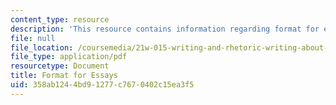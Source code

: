 ```yaml
---
content_type: resource
description: 'This resource contains information regarding format for essays. '
file: null
file_location: /coursemedia/21w-015-writing-and-rhetoric-writing-about-sports-fall-2013/358ab1244bd91277c7670402c15ea3f5_MIT21W_015F13_FormtforEssa.pdf
file_type: application/pdf
resourcetype: Document
title: Format for Essays
uid: 358ab124-4bd9-1277-c767-0402c15ea3f5
---
```

